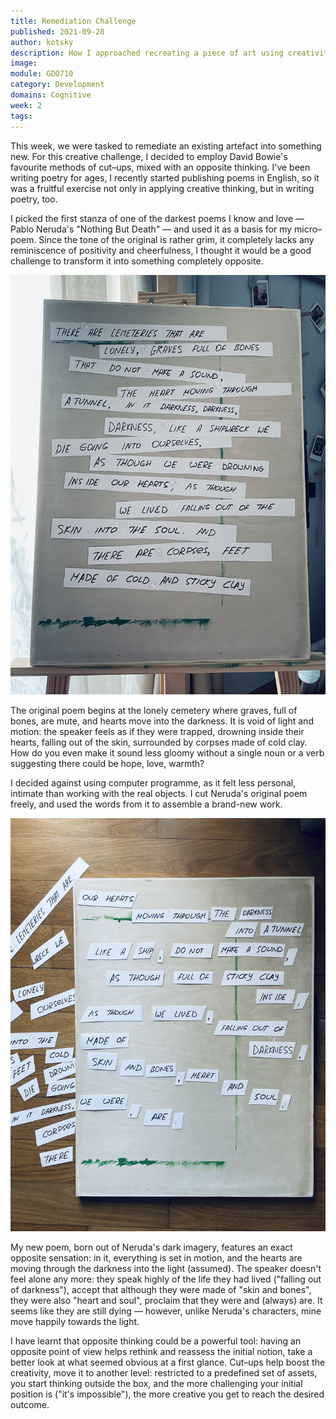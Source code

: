 ```yaml
---
title: Remediation Challenge
published: 2021-09-28
author: kotsky
description: How I approached recreating a piece of art using creativity chanelling techniques
image: 
module: GDO710
category: Development
domains: Cognitive
week: 2
tags: 
---
```


This week, we were tasked to remediate an existing artefact into something new. For this creative challenge, I decided to employ David Bowie's favourite methods of cut–ups, mixed with an opposite thinking. I've been writing poetry for ages, I recently started publishing poems in English, so it was a fruitful exercise not only in applying creative thinking, but in writing poetry, too. 

I picked the first stanza of one of the darkest poems I know and love — Pablo Neruda's "Nothing But Death" — and used it as a basis for my micro–poem. Since the tone of the original is rather grim, it completely lacks any reminiscence of positivity and cheerfulness, I thought it would be a good challenge to transform it into something completely opposite. 

![Nothing But Darkness by Pablo Neruda](./img/01-before.jpeg)

The original poem begins at the lonely cemetery where graves, full of bones, are mute, and hearts move into the darkness. It is void of light and motion: the speaker feels as if they were trapped, drowning inside their hearts, falling out of the skin, surrounded by corpses made of cold clay. How do you even make it sound less gloomy without a single noun or a verb suggesting there could be hope, love, warmth?

I decided against using computer programme, as it felt less personal, intimate than working with the real objects. I cut Neruda's original poem freely, and used the words from it to assemble a brand-new work.

![My new poem](./img/01-after.jpeg)

My new poem, born out of Neruda's dark imagery, features an exact opposite sensation: in it, everything is set in motion, and the hearts are moving through the darkness into the light (assumed). The speaker doesn't feel alone any more: they speak highly of the life they had lived ("falling out of darkness"), accept that although they were made of "skin and bones", they were also "heart and soul", proclaim that they were and (always) are. It seems like they are still dying — however, unlike Neruda's characters, mine move happily towards the light.

I have learnt that opposite thinking could be a powerful tool: having an opposite point of view helps rethink and reassess the initial notion, take a better look at what seemed obvious at a first glance. Cut–ups help boost the creativity, move it to another level: restricted to a predefined set of assets, you start thinking outside the box, and the more challenging your initial position is ("it's impossible"), the more creative you get to reach the desired outcome.